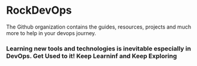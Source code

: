 # RockDevOps
The Github organization contains the guides, resources, projects and much more to help in your devops journey. 
### Learning new tools and technologies is inevitable especially in DevOps. Get Used to it! Keep Learninf and Keep Exploring
